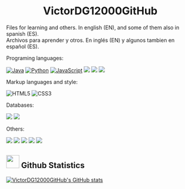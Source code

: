 <h1 align="center"> VictorDG12000GitHub </h1>

<p>Files for learning and others. In english (EN), and some of them also in spanish (ES). 
  <br/>Archivos para aprender y otros. En inglés (EN) y algunos tambien en español (ES).</p>
<p>Programing languages:</p>


[![Java](https://img.shields.io/badge/Java-007396?style=for-the-badge&logo=java&logo=java&logoColor=white&labelColor=101010)]()
[![Python](https://img.shields.io/badge/Python-yellow.svg?style=for-the-badge&logo=java&logo=pytohn&logoColor=black&labelColor=aaaaaa)]()
[![JavaScript](https://img.shields.io/badge/JavaScript-323330?style=for-the-badge&logoColor=F7DF1E)]()
<img src="https://img.shields.io/badge/-21416b?style=for-the-badge&logo=C&logoColor=white"/>
<img src="https://img.shields.io/badge/++-21996b?style=for-the-badge&logo=C&logoColor=white"/>
<img src="https://img.shields.io/badge/sharp-25616b?style=for-the-badge&logo=C&logoColor=white"/>


<p>Markup languages and style:</p>

![HTML5](https://img.shields.io/badge/HTML5%20-%23E34F26.svg?style=for-the-badge&logo=html5&logoColor=white)
![CSS3](https://img.shields.io/badge/CSS%20-%231572B6.svg?style=for-the-badge&logo=css3&logoColor=white)

<p>Databases:</p>

<p>
<img src="https://img.shields.io/badge/sql-0009B1.svg?style=for-the-badge&logo=sql&logoColor=white"/>
<img src="https://img.shields.io/badge/mysql-4479A1.svg?style=for-the-badge&logo=mysql&logoColor=white"/>
</p>

<p>Others:</p>

<p>
<img src="https://img.shields.io/badge/VirtualBox-21416b?style=for-the-badge&logo=VirtualBox&logoColor=white"/>
<img src="https://img.shields.io/badge/Git-22216b?style=for-the-badge&logo=Git&logoColor=white"/>
<img src="https://img.shields.io/badge/Splunk-21785b?style=for-the-badge&logo=Splunk&logoColor=white"/>
<img src="https://img.shields.io/badge/Figma-AA634b?style=for-the-badge&logo=Figma&logoColor=white"/>
<img src="https://img.shields.io/badge/Salesforce-AC600a?style=for-the-badge&logo=Salesforce&logoColor=white"/>
</p>



## <img src="https://media.giphy.com/media/iY8CRBdQXODJSCERIr/giphy.gif" width="35"><b> Github Statistics </b>
<a href="https://github.com/VictorDG12000/">

![VictorDG12000GitHub's GitHub stats](https://github-readme-stats.vercel.app/api?username=victordg12000github&include_all_commits=true&theme=cobalt&show_icons=true)
</a>
